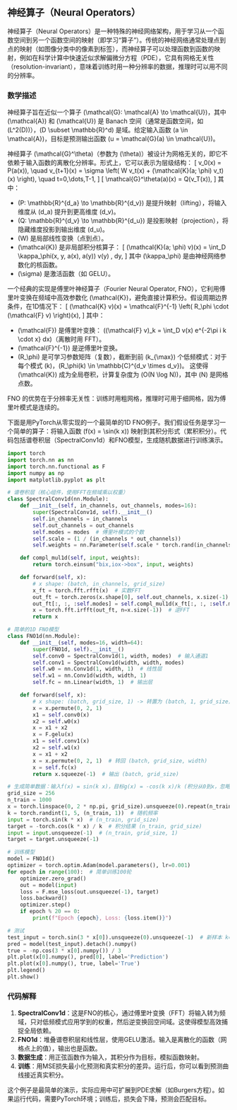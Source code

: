 ## 神经算子（Neural Operators）
神经算子（Neural Operators）是一种特殊的神经网络架构，用于学习从一个函数空间到另一个函数空间的映射（即学习“算子”）。传统的神经网络通常处理点到点的映射（如图像分类中的像素到标签），而神经算子可以处理函数到函数的映射，例如在科学计算中快速近似求解偏微分方程（PDE），它具有网格无关性（resolution-invariant），意味着训练时用一种分辨率的数据，推理时可以用不同的分辨率。

### 数学描述
神经算子旨在近似一个算子 \(\mathcal{G}: \mathcal{A} \to \mathcal{U}\)，其中 \(\mathcal{A}\) 和 \(\mathcal{U}\) 是 Banach 空间（通常是函数空间，如 \(L^2(D)\)），\(D \subset \mathbb{R}^d\) 是域。给定输入函数 \(a \in \mathcal{A}\)，目标是预测输出函数 \(u = \mathcal{G}(a) \in \mathcal{U}\)。

神经算子 \(\mathcal{G}^\theta\)（参数为 \(\theta\)）被设计为网格无关的，即它不依赖于输入函数的离散化分辨率。形式上，它可以表示为层级结构：
\[
v_0(x) = P(a(x)), \quad v_{t+1}(x) = \sigma \left( W v_t(x) + (\mathcal{K}(a; \phi) v_t)(x) \right), \quad t=0,\dots,T-1,
\]
\[
\mathcal{G}^\theta(a)(x) = Q(v_T(x)),
\]
其中：
- \(P: \mathbb{R}^{d_a} \to \mathbb{R}^{d_v}\) 是提升映射（lifting），将输入维度从 \(d_a\) 提升到更高维度 \(d_v\)。
- \(Q: \mathbb{R}^{d_v} \to \mathbb{R}^{d_u}\) 是投影映射（projection），将隐藏维度投影到输出维度 \(d_u\)。
- \(W\) 是局部线性变换（点到点）。
- \(\mathcal{K}\) 是非局部积分核算子：
  \[
  (\mathcal{K}(a; \phi) v)(x) = \int_D \kappa_\phi(x, y, a(x), a(y)) v(y) \, dy,
  \]
  其中 \(\kappa_\phi\) 是由神经网络参数化的核函数。
- \(\sigma\) 是激活函数（如 GELU）。

一个经典的实现是傅里叶神经算子（Fourier Neural Operator, FNO），它利用傅里叶变换在频域中高效参数化 \(\mathcal{K}\)，避免直接计算积分。假设周期边界条件，在1D情况下：
\[
(\mathcal{K} v)(x) = \mathcal{F}^{-1} \left( R_\phi \cdot (\mathcal{F} v) \right)(x),
\]
其中：
- \(\mathcal{F}\) 是傅里叶变换： \((\mathcal{F} v)_k = \int_D v(x) e^{-2\pi i k \cdot x} dx\)（离散时用 FFT）。
- \(\mathcal{F}^{-1}\) 是逆傅里叶变换。
- \(R_\phi\) 是可学习参数矩阵（复数），截断到前 \(k_{\max}\) 个低频模式：对于每个模式 \(k\)，\(R_\phi(k) \in \mathbb{C}^{d_v \times d_v}\)。
这使得 \(\mathcal{K}\) 成为全局卷积，计算复杂度为 \(O(N \log N)\)，其中 \(N\) 是网格点数。

FNO 的优势在于分辨率无关性：训练时用粗网格，推理时可用于细网格，因为傅里叶模式是连续的。

下面是用PyTorch从零实现的一个最简单的1D FNO例子。我们假设任务是学习一个简单的算子：将输入函数 \(f(x) = \sin(k x)\) 映射到其积分形式（累积积分）。代码包括谱卷积层（SpectralConv1d）和FNO模型，生成随机数据进行训练演示。

```python
import torch
import torch.nn as nn
import torch.nn.functional as F
import numpy as np
import matplotlib.pyplot as plt

# 谱卷积层（核心组件，使用FFT在频域乘以权重）
class SpectralConv1d(nn.Module):
    def __init__(self, in_channels, out_channels, modes=16):
        super(SpectralConv1d, self).__init__()
        self.in_channels = in_channels
        self.out_channels = out_channels
        self.modes = modes  # 傅里叶模式的个数
        self.scale = (1 / (in_channels * out_channels))
        self.weights = nn.Parameter(self.scale * torch.rand(in_channels, out_channels, self.modes, dtype=torch.cfloat))

    def compl_mul1d(self, input, weights):
        return torch.einsum("bix,iox->box", input, weights)

    def forward(self, x):
        # x shape: (batch, in_channels, grid_size)
        x_ft = torch.fft.rfft(x)  # 实数FFT
        out_ft = torch.zeros(x.shape[0], self.out_channels, x.size(-1) // 2 + 1, dtype=torch.cfloat, device=x.device)
        out_ft[:, :, :self.modes] = self.compl_mul1d(x_ft[:, :, :self.modes], self.weights)
        x = torch.fft.irfft(out_ft, n=x.size(-1))  # 逆FFT
        return x

# 简单的1D FNO模型
class FNO1d(nn.Module):
    def __init__(self, modes=16, width=64):
        super(FNO1d, self).__init__()
        self.conv0 = SpectralConv1d(1, width, modes)  # 输入通道1
        self.conv1 = SpectralConv1d(width, width, modes)
        self.w0 = nn.Conv1d(1, width, 1)  # 线性层
        self.w1 = nn.Conv1d(width, width, 1)
        self.fc = nn.Linear(width, 1)  # 输出层

    def forward(self, x):
        # x shape: (batch, grid_size, 1) -> 转置为 (batch, 1, grid_size)
        x = x.permute(0, 2, 1)
        x1 = self.conv0(x)
        x2 = self.w0(x)
        x = x1 + x2
        x = F.gelu(x)
        x1 = self.conv1(x)
        x2 = self.w1(x)
        x = x1 + x2
        x = x.permute(0, 2, 1)  # 转回 (batch, grid_size, width)
        x = self.fc(x)
        return x.squeeze(-1)  # 输出 (batch, grid_size)

# 生成简单数据：输入f(x) = sin(k x)，目标g(x) = -cos(k x)/k (积分从0到x，忽略常数)
grid_size = 256
n_train = 1000
x = torch.linspace(0, 2 * np.pi, grid_size).unsqueeze(0).repeat(n_train, 1)  # (n_train, grid_size)
k = torch.randint(1, 5, (n_train, 1))  # 随机频率
input = torch.sin(k * x)  # (n_train, grid_size)
target = -torch.cos(k * x) / k  # 积分结果 (n_train, grid_size)
input = input.unsqueeze(-1)  # (n_train, grid_size, 1)
target = target.unsqueeze(-1)

# 训练模型
model = FNO1d()
optimizer = torch.optim.Adam(model.parameters(), lr=0.001)
for epoch in range(100):  # 简单训练100轮
    optimizer.zero_grad()
    out = model(input)
    loss = F.mse_loss(out.unsqueeze(-1), target)
    loss.backward()
    optimizer.step()
    if epoch % 20 == 0:
        print(f"Epoch {epoch}, Loss: {loss.item()}")

# 测试
test_input = torch.sin(3 * x[0]).unsqueeze(0).unsqueeze(-1)  # 新样本 k=3
pred = model(test_input).detach().numpy()
true = -np.cos(3 * x[0].numpy()) / 3
plt.plot(x[0].numpy(), pred[0], label='Prediction')
plt.plot(x[0].numpy(), true, label='True')
plt.legend()
plt.show()
```

### 代码解释
1. **SpectralConv1d**：这是FNO的核心，通过傅里叶变换（FFT）将输入转为频域，只对低频模式应用学到的权重，然后逆变换回空间域。这使得模型高效捕捉全局依赖。
2. **FNO1d**：堆叠谱卷积层和线性层，使用GELU激活。输入是离散化的函数（网格点上的值），输出也是函数。
3. **数据生成**：用正弦函数作为输入，其积分作为目标，模拟函数映射。
4. **训练**：用MSE损失最小化预测和真实积分的差异。运行后，你可以看到预测曲线接近真实积分。

这个例子是最简单的演示，实际应用中可扩展到PDE求解（如Burgers方程）。如果运行代码，需要PyTorch环境；训练后，损失会下降，预测会匹配目标。
